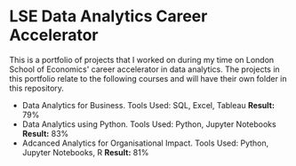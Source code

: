 # LSE Data Analytics Career Accelerator
This is a portfolio of projects that I worked on during my time on London School of Economics' career accelerator in data analytics. The projects in this portfolio relate to the following courses and will have their own folder in this repository.
 - Data Analytics for Business. Tools Used: SQL, Excel, Tableau **Result:** 79%
 - Data Analytics using Python. Tools Used: Python, Jupyter Notebooks **Result:** 83%
 - Adcanced Analytics for Organisational Impact. Tools Used: Python, Jupyter Notebooks, R **Result:** 81%
